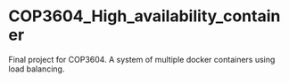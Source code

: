 # COP3604_High_availability_container
Final project for COP3604. A system of multiple docker containers using load balancing.
